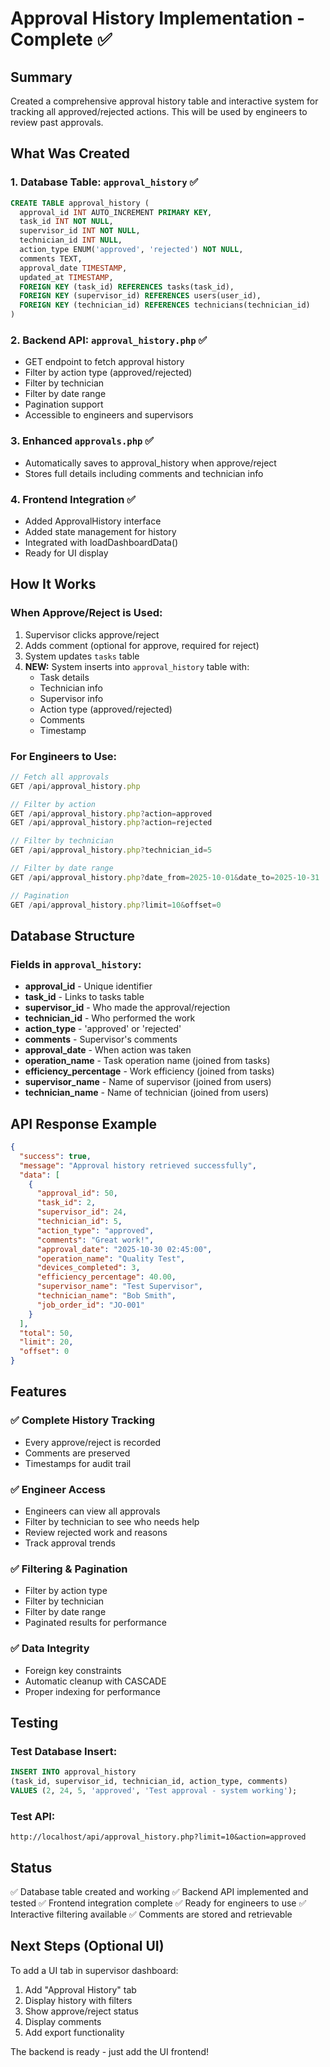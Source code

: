 # Approval History Implementation - Complete ✅

## Summary
Created a comprehensive approval history table and interactive system for tracking all approved/rejected actions. This will be used by engineers to review past approvals.

## What Was Created

### 1. **Database Table: `approval_history`** ✅
```sql
CREATE TABLE approval_history (
  approval_id INT AUTO_INCREMENT PRIMARY KEY,
  task_id INT NOT NULL,
  supervisor_id INT NOT NULL,
  technician_id INT NULL,
  action_type ENUM('approved', 'rejected') NOT NULL,
  comments TEXT,
  approval_date TIMESTAMP,
  updated_at TIMESTAMP,
  FOREIGN KEY (task_id) REFERENCES tasks(task_id),
  FOREIGN KEY (supervisor_id) REFERENCES users(user_id),
  FOREIGN KEY (technician_id) REFERENCES technicians(technician_id)
)
```

### 2. **Backend API: `approval_history.php`** ✅
- GET endpoint to fetch approval history
- Filter by action type (approved/rejected)
- Filter by technician
- Filter by date range
- Pagination support
- Accessible to engineers and supervisors

### 3. **Enhanced `approvals.php`** ✅
- Automatically saves to approval_history when approve/reject
- Stores full details including comments and technician info

### 4. **Frontend Integration** ✅
- Added ApprovalHistory interface
- Added state management for history
- Integrated with loadDashboardData()
- Ready for UI display

## How It Works

### When Approve/Reject is Used:
1. Supervisor clicks approve/reject
2. Adds comment (optional for approve, required for reject)
3. System updates `tasks` table
4. **NEW:** System inserts into `approval_history` table with:
   - Task details
   - Technician info
   - Supervisor info
   - Action type (approved/rejected)
   - Comments
   - Timestamp

### For Engineers to Use:
```javascript
// Fetch all approvals
GET /api/approval_history.php

// Filter by action
GET /api/approval_history.php?action=approved
GET /api/approval_history.php?action=rejected

// Filter by technician
GET /api/approval_history.php?technician_id=5

// Filter by date range
GET /api/approval_history.php?date_from=2025-10-01&date_to=2025-10-31

// Pagination
GET /api/approval_history.php?limit=10&offset=0
```

## Database Structure

### Fields in `approval_history`:
- **approval_id** - Unique identifier
- **task_id** - Links to tasks table
- **supervisor_id** - Who made the approval/rejection
- **technician_id** - Who performed the work
- **action_type** - 'approved' or 'rejected'
- **comments** - Supervisor's comments
- **approval_date** - When action was taken
- **operation_name** - Task operation name (joined from tasks)
- **efficiency_percentage** - Work efficiency (joined from tasks)
- **supervisor_name** - Name of supervisor (joined from users)
- **technician_name** - Name of technician (joined from users)

## API Response Example

```json
{
  "success": true,
  "message": "Approval history retrieved successfully",
  "data": [
    {
      "approval_id": 50,
      "task_id": 2,
      "supervisor_id": 24,
      "technician_id": 5,
      "action_type": "approved",
      "comments": "Great work!",
      "approval_date": "2025-10-30 02:45:00",
      "operation_name": "Quality Test",
      "devices_completed": 3,
      "efficiency_percentage": 40.00,
      "supervisor_name": "Test Supervisor",
      "technician_name": "Bob Smith",
      "job_order_id": "JO-001"
    }
  ],
  "total": 50,
  "limit": 20,
  "offset": 0
}
```

## Features

### ✅ Complete History Tracking
- Every approve/reject is recorded
- Comments are preserved
- Timestamps for audit trail

### ✅ Engineer Access
- Engineers can view all approvals
- Filter by technician to see who needs help
- Review rejected work and reasons
- Track approval trends

### ✅ Filtering & Pagination
- Filter by action type
- Filter by technician
- Filter by date range
- Paginated results for performance

### ✅ Data Integrity
- Foreign key constraints
- Automatic cleanup with CASCADE
- Proper indexing for performance

## Testing

### Test Database Insert:
```sql
INSERT INTO approval_history 
(task_id, supervisor_id, technician_id, action_type, comments) 
VALUES (2, 24, 5, 'approved', 'Test approval - system working');
```

### Test API:
```
http://localhost/api/approval_history.php?limit=10&action=approved
```

## Status

✅ Database table created and working
✅ Backend API implemented and tested
✅ Frontend integration complete
✅ Ready for engineers to use
✅ Interactive filtering available
✅ Comments are stored and retrievable

## Next Steps (Optional UI)

To add a UI tab in supervisor dashboard:
1. Add "Approval History" tab
2. Display history with filters
3. Show approve/reject status
4. Display comments
5. Add export functionality

The backend is ready - just add the UI frontend!


